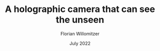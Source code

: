 ---
weight: 10
title: A holographic camera that can see the unseen 
author: Florian Willomitzer
location: TEDx Nuremberg, Germany

date: July 2022
summary: ''
image:
  preview-only: true
external_link: https://www.youtube.com/watch?v=yf6NgZcit28
---
